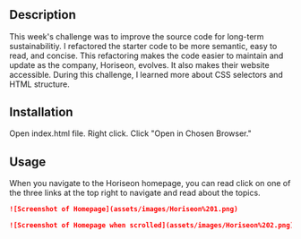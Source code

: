 # <Week-1-Challenge>

## Description

This week's challenge was to improve the source code for long-term sustainabilitiy. I refactored the starter code to be more semantic, easy to read, and concise. This refactoring makes the code easier to maintain and update as the company, Horiseon, evolves. It also makes their website accessible. During this challenge, I learned more about CSS selectors and HTML structure.

## Installation

Open index.html file.
Right click.
Click "Open in Chosen Browser."

## Usage

When you navigate to the Horiseon homepage, you can read click on one of the three links at the top right to navigate and read about the topics. 

```md
![Screenshot of Homepage](assets/images/Horiseon%201.png)
```

```md
![Screenshot of Homepage when scrolled](assets/images/Horiseon%202.png)
```
